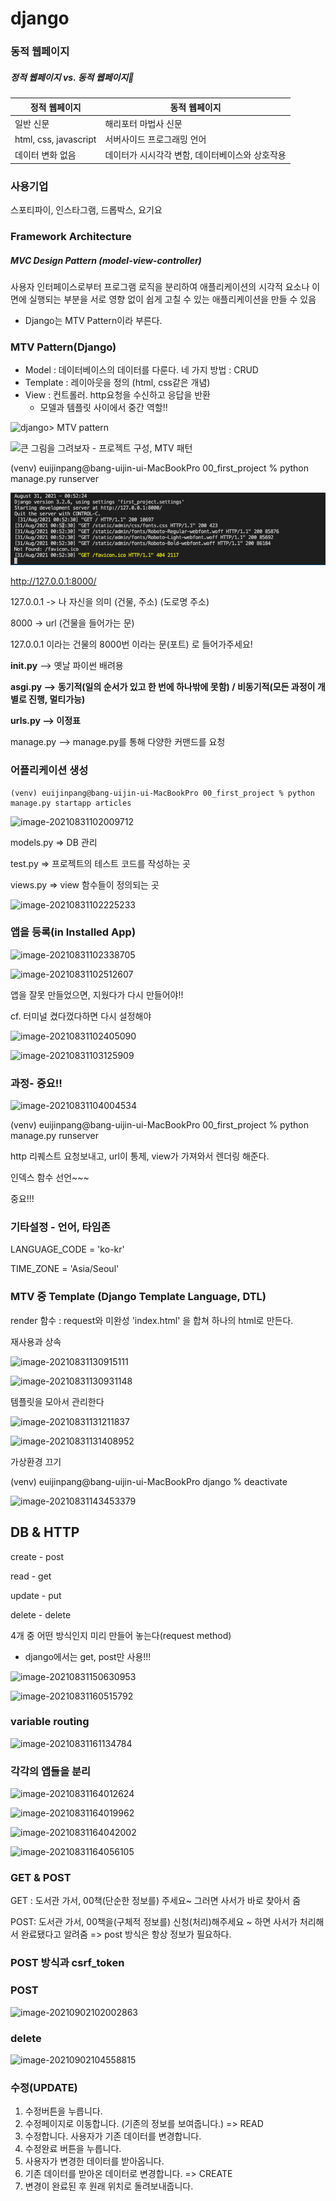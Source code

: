 # django

### 동적 웹페이지

##### 정적 웹페이지 vs. 동적 웹페이지

| 정적 웹페이지         | 동적 웹페이지                                   |
| --------------------- | ----------------------------------------------- |
| 일반 신문             | 해리포터 마법사 신문                            |
| html, css, javascript | 서버사이드 프로그래밍 언어                      |
| 데이터 변화 없음      | 데이터가 시시각각 변함, 데이터베이스와 상호작용 |



 ### 사용기업

스포티파이, 인스타그램, 드롭박스, 요기요



###  Framework Architecture

##### MVC Design Pattern (model-view-controller)

사용자 인터페이스로부터 프로그램 로직을 분리하여 애플리케이션의 시각적 요소나 이면에 실행되는 부분을 서로 영향 없이 쉽게 고칠 수 있는 애플리케이션을 만들 수 있음

- Django는 MTV Pattern이라 부른다.



### MTV Pattern(Django)

- Model :  데이터베이스의 데이터를 다룬다. 네 가지 방법 : CRUD
- Template : 레이아웃을 정의 (html, css같은 개념)
- View : 컨트롤러. http요청을 수신하고 응답을 반환
  - 모델과 템플릿 사이에서 중간 역할!!

![django&gt; MTV pattern](https://media.vlpt.us/images/zhezhe0206/post/45921069-36ab-45ee-b265-031a7e6a5f60/mtv.png)

![큰 그림을 그려보자 - 프로젝트 구성, MTV 패턴](https://djangohy.github.io/assets/images/MTVpattern.png)









(venv) euijinpang@bang-uijin-ui-MacBookPro 00_first_project % python manage.py runserver

![image-20210831095309259](Django.assets/image-20210831095309259.png)

http://127.0.0.1:8000/

127.0.0.1 -> 나 자신을 의미 (건물, 주소) (도로명 주소)

8000 -> url (건물을 들어가는 문)

127.0.0.1 이라는 건물의 8000번 이라는 문(포트) 로 들어가주세요!



__init.py__  --> 옛날 파이썬 배려용

**asgi.py --> 동기적(일의 순서가 있고 한 번에 하나밖에 못함) / 비동기적(모든 과정이 개별로 진행, 멀티가능)**

**urls.py --> 이정표**

manage.py --> manage.py를 통해 다양한 커맨드를 요청





### 어플리케이션 생성

```
(venv) euijinpang@bang-uijin-ui-MacBookPro 00_first_project % python manage.py startapp articles
```

![image-20210831102009712](/Users/euijinpang/TIL/Django.assets/image-20210831102009712.png)

models.py => DB 관리

test.py => 프로젝트의 테스트 코드를 작성하는 곳

views.py => view 함수들이 정의되는 곳



![image-20210831102225233](/Users/euijinpang/TIL/Django.assets/image-20210831102225233.png)



### 앱을 등록(in Installed App)

![image-20210831102338705](/Users/euijinpang/TIL/Django.assets/image-20210831102338705.png)

![image-20210831102512607](/Users/euijinpang/TIL/Django.assets/image-20210831102512607.png)

앱을 잘못 만들었으면, 지웠다가 다시 만들어야!!







cf. 터미널 켰다껐다하면 다시 설정해야

![image-20210831102405090](/Users/euijinpang/TIL/Django.assets/image-20210831102405090.png)



![image-20210831103125909](/Users/euijinpang/TIL/Django.assets/image-20210831103125909.png)



### 과정- 중요!!

![image-20210831104004534](/Users/euijinpang/TIL/Django.assets/image-20210831104004534.png)

(venv) euijinpang@bang-uijin-ui-MacBookPro 00_first_project % python manage.py runserver

http 리퀘스트 요청보내고, url이 통제, view가 가져와서 렌더링 해준다.

인덱스 함수 선언~~~

중요!!!



### 기타설정 - 언어, 타임존

LANGUAGE_CODE = 'ko-kr'

TIME_ZONE = 'Asia/Seoul'



### MTV 중 Template (Django Template Language, DTL)

render 함수 : request와 미완성 'index.html' 을 합쳐 하나의 html로 만든다.



재사용과 상속

![image-20210831130915111](/Users/euijinpang/TIL/Django.assets/image-20210831130915111.png)

![image-20210831130931148](/Users/euijinpang/TIL/Django.assets/image-20210831130931148.png)

템플릿을 모아서 관리한다

![image-20210831131211837](/Users/euijinpang/TIL/Django.assets/image-20210831131211837.png)

![image-20210831131408952](/Users/euijinpang/TIL/Django.assets/image-20210831131408952.png)



가상환경 끄기

(venv) euijinpang@bang-uijin-ui-MacBookPro django % deactivate





![image-20210831143453379](/Users/euijinpang/TIL/Django.assets/image-20210831143453379.png)



## DB & HTTP

create - post

read - get

update - put

delete - delete



4개 중 어떤 방식인지 미리 만들어 놓는다(request method)

- django에서는 get, post만 사용!!!

![image-20210831150630953](/Users/euijinpang/TIL/Django.assets/image-20210831150630953.png)

![image-20210831160515792](/Users/euijinpang/TIL/Django.assets/image-20210831160515792.png)



### variable routing

![image-20210831161134784](/Users/euijinpang/TIL/Django.assets/image-20210831161134784.png)



### 각각의 앱들을 분리



![image-20210831164012624](/Users/euijinpang/TIL/Django.assets/image-20210831164012624.png)

![image-20210831164019962](/Users/euijinpang/TIL/Django.assets/image-20210831164019962.png)

![image-20210831164042002](/Users/euijinpang/TIL/Django.assets/image-20210831164042002.png)

![image-20210831164056105](/Users/euijinpang/TIL/Django.assets/image-20210831164056105.png)





### GET & POST

GET : 도서관 가서, 00책(단순한 정보를) 주세요~ 그러면 사서가 바로 찾아서 줌

POST: 도서관 가서, 00책을(구체적 정보를) 신청(처리)해주세요 ~ 하면 사서가 처리해서 완료됐다고 알려줌 => post 방식은 항상 정보가 필요하다.



### POST 방식과 csrf_token



### POST

![image-20210902102002863](/Users/euijinpang/TIL/django/Django.assets/image-20210902102002863.png)



 

### delete

![image-20210902104558815](/Users/euijinpang/TIL/django/Django.assets/image-20210902104558815.png)





### 수정(UPDATE)

1. 수정버튼을 누릅니다.
2. 수정페이지로 이동합니다. (기존의 정보를 보여줍니다.) => READ
3. 수정합니다. 사용자가 기존 데이터를 변경합니다.
4. 수정완료 버튼을 누릅니다.
5. 사용자가 변경한 데이터를 받아옵니다.
6. 기존 데이터를 받아온 데이터로 변경합니다. => CREATE
7. 변경이 완료된 후 원래 위치로 돌려보내줍니다.





